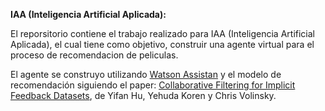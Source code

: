 <b>IAA (Inteligencia Artificial Aplicada):</b>

El reporsitorio contiene el trabajo realizado para IAA (Inteligencia Artificial Aplicada), el cual tiene como objetivo, construir una agente virtual para el proceso de recomendacion de peliculas.

El agente se construyo utilizando <a href="https://cloud.ibm.com/docs/services/assistant?topic=assistant-getting-started#getting-started">Watson Assistan</a> y el modelo de recomendación siguiendo el paper: <a href="http://yifanhu.net/PUB/cf.pdf">Collaborative Filtering for Implicit Feedback Datasets</a>, de Yifan Hu, Yehuda Koren y Chris Volinsky.


